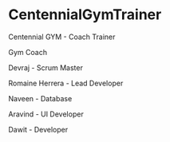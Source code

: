 CentennialGymTrainer
====================

Centennial GYM - Coach Trainer

Gym Coach

Devraj - Scrum Master

Romaine Herrera - Lead Developer

Naveen - Database

Aravind - UI Developer

Dawit - Developer
